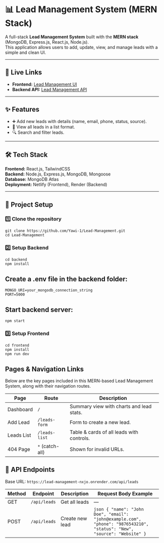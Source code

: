 # 📊 Lead Management System (MERN Stack)

A full-stack **Lead Management System** built with the **MERN stack** (MongoDB, Express.js, React.js, Node.js).  
This application allows users to add, update, view, and manage leads with a simple and clean UI.

---

## 🚀 Live Links

- **Frontend:** [Lead Management UI](https://lead-management11.netlify.app/)  
- **Backend API:** [Lead Management API](https://lead-management-nxjo.onrender.com)  

---

## ✨ Features

- ➕ Add new leads with details (name, email, phone, status, source).
- 📑 View all leads in a list format.
- 🔍 Search and filter leads.

---

## 🛠️ Tech Stack

**Frontend:** React.js, TailwindCSS  
**Backend:** Node.js, Express.js, MongoDB, Mongoose  
**Database:** MongoDB Atlas  
**Deployment:** Netlify (Frontend), Render (Backend)

---

## 📂 Project Setup

### 1️⃣ Clone the repository
```
git clone https://github.com/Yawi-1/Lead-Management.git
cd Lead-Management
```
### 2️⃣ Setup Backend
```
cd backend
npm install
```
## Create a .env file in the backend folder:
```
MONGO_URI=your_mongodb_connection_string
PORT=5000
```
## Start backend server:
``` npm start ```
### 3️⃣ Setup Frontend
```
cd frontend
npm install
npm run dev
```

##  Pages & Navigation Links

Below are the key pages included in this MERN-based Lead Management System, along with their navigation routes.

| Page          | Route               | Description                              |
|---------------|---------------------|------------------------------------------|
| Dashboard     | `/`                 | Summary view with charts and lead stats. |
| Add Lead      | `/leads-form`       | Form to create a new lead.               |
| Leads List    | `/leads-list`       | Table & cards of all leads with controls.|
| 404 Page      | `*` (catch-all)     | Shown for invalid URLs.                  |


## 🔗 API Endpoints

Base URL: `https://lead-management-nxjo.onrender.com/api/leads`

| Method | Endpoint           | Description        | Request Body Example |
|--------|-------------------|--------------------|----------------------|
| GET    | `/api/leads`      | Get all leads      | — |
| POST   | `/api/leads`      | Create new lead    | ```json { "name": "John Doe", "email": "john@example.com", "phone": "9876543210", "status": "New", "source": "Website" } ``` |




